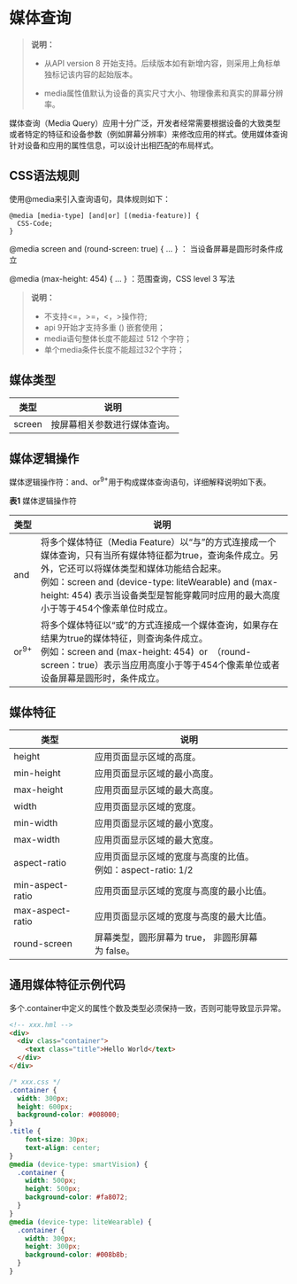 # 媒体查询
<!--Kit: ArkUI-->
<!--Subsystem: ArkUI-->
<!--Owner: @lanshouren-->
<!--SE: @lanshouren-->
<!--TSE: @liuli0427-->

>  **说明：**
>
>  - 从API version 8 开始支持。后续版本如有新增内容，则采用上角标单独标记该内容的起始版本。
>
>  - media属性值默认为设备的真实尺寸大小、物理像素和真实的屏幕分辨率。


媒体查询（Media Query）应用十分广泛，开发者经常需要根据设备的大致类型或者特定的特征和设备参数（例如屏幕分辨率）来修改应用的样式。使用媒体查询针对设备和应用的属性信息，可以设计出相匹配的布局样式。


## CSS语法规则

使用@media来引入查询语句，具体规则如下：

```
@media [media-type] [and|or] [(media-feature)] {
  CSS-Code;
}
```

@media screen and (round-screen: true) { … } ： 当设备屏幕是圆形时条件成立

@media (max-height: 454) { … } ：范围查询，CSS level 3 写法

>  **说明：**
>
>  - 不支持&lt;=，&gt;=，&lt;，&gt;操作符;
>  - api 9开始才支持多重 () 嵌套使用；
>  - media语句整体长度不能超过 512 个字符；
>  - 单个media条件长度不能超过32个字符；


## 媒体类型

| 类型     | 说明             |
| ------ | -------------- |
| screen | 按屏幕相关参数进行媒体查询。 |


## 媒体逻辑操作

媒体逻辑操作符：and、or<sup>9+</sup>用于构成媒体查询语句，详细解释说明如下表。

**表1** 媒体逻辑操作符

| 类型              | 说明                                       |
| --------------- | ---------------------------------------- |
| and             | 将多个媒体特征（Media&nbsp;Feature）以“与”的方式连接成一个媒体查询，只有当所有媒体特征都为true，查询条件成立。另外，它还可以将媒体类型和媒体功能结合起来。<br/>例如：screen&nbsp;and&nbsp;(device-type:&nbsp;liteWearable)&nbsp;and&nbsp;(max-height:&nbsp;454)&nbsp;表示当设备类型是智能穿戴同时应用的最大高度小于等于454个像素单位时成立。 |
| or<sup>9+</sup> | 将多个媒体特征以“或”的方式连接成一个媒体查询，如果存在结果为true的媒体特征，则查询条件成立。<br/>例如：screen&nbsp;and&nbsp;(max-height:&nbsp;454) &nbsp;or&nbsp;&nbsp;（round-screen：true）表示当应用高度小于等于454个像素单位或者设备屏幕是圆形时，条件成立。 |




## 媒体特征

| 类型               | 说明                                       |
| ---------------- | ---------------------------------------- |
| height           | 应用页面显示区域的高度。                             |
| min-height       | 应用页面显示区域的最小高度。                           |
| max-height       | 应用页面显示区域的最大高度。                           |
| width            | 应用页面显示区域的宽度。                             |
| min-width        | 应用页面显示区域的最小宽度。                           |
| max-width        | 应用页面显示区域的最大宽度。                           |
| aspect-ratio     | 应用页面显示区域的宽度与高度的比值。<br/>例如：aspect-ratio: 1/2 |
| min-aspect-ratio | 应用页面显示区域的宽度与高度的最小比值。                     |
| max-aspect-ratio | 应用页面显示区域的宽度与高度的最大比值。                     |
| round-screen     | 屏幕类型，圆形屏幕为 true，&nbsp;非圆形屏幕为&nbsp;false。 |


## 通用媒体特征示例代码

多个.container中定义的属性个数及类型必须保持一致，否则可能导致显示异常。

```html
<!-- xxx.hml -->
<div>
  <div class="container">
    <text class="title">Hello World</text>
  </div>
</div>
```

```css
/* xxx.css */
.container {
  width: 300px;
  height: 600px;
  background-color: #008000;
}
.title {
    font-size: 30px;
    text-align: center;
}
@media (device-type: smartVision) {
  .container {
    width: 500px;
    height: 500px;
    background-color: #fa8072;
  }
} 
@media (device-type: liteWearable) {
  .container {
    width: 300px;
    height: 300px;
    background-color: #008b8b;
  }
} 
```
